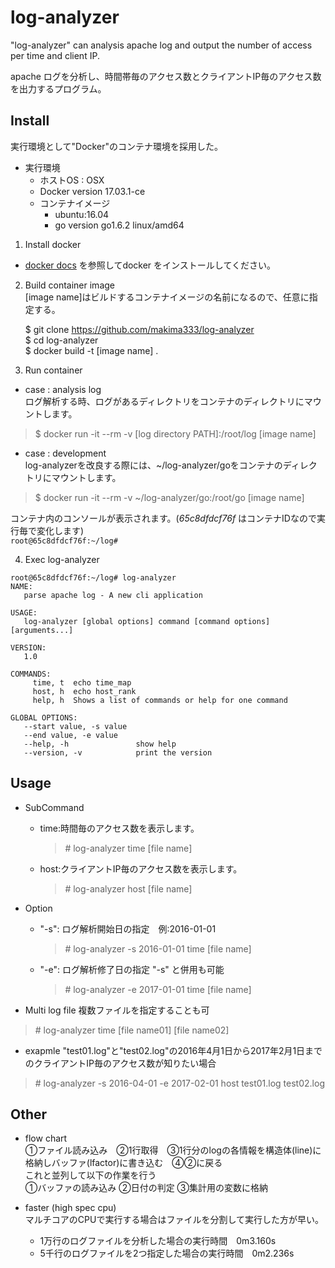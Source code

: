 # log-analyzer

"log-analyzer" can analysis  apache log and output the number of access per time and client IP.

apache ログを分析し、時間帯毎のアクセス数とクライアントIP毎のアクセス数を出力するプログラム。

## Install
実行環境として"Docker"のコンテナ環境を採用した。
* 実行環境
  - ホストOS : OSX
  - Docker version 17.03.1-ce
  - コンテナイメージ
    - ubuntu:16.04
    - go version go1.6.2 linux/amd64


1. Install docker  
  * [docker docs](https://docs.docker.com/engine/installation/)
  を参照してdocker をインストールしてください。
2. Build container image  
[image name]はビルドするコンテナイメージの名前になるので、任意に指定する。
   >  
   $ git clone https://github.com/makima333/log-analyzer  
   $ cd log-analyzer    
   $ docker build -t [image name] .

3. Run container
  * case : analysis log  
  ログ解析する時、ログがあるディレクトリをコンテナのディレクトリにマウントします。
  > $ docker run -it --rm -v [log directory PATH]:/root/log [image name]

  * case : development  
  log-analyzerを改良する際には、~/log-analyzer/goをコンテナのディレクトリにマウントします。
  > $ docker run -it --rm -v ~/log-analyzer/go:/root/go [image name]

  コンテナ内のコンソールが表示されます。(*65c8dfdcf76f* はコンテナIDなので実行毎で変化します)  
  ``root@65c8dfdcf76f:~/log#  ``

4. Exec log-analyzer

```
root@65c8dfdcf76f:~/log# log-analyzer
NAME:
   parse apache log - A new cli application

USAGE:
   log-analyzer [global options] command [command options] [arguments...]

VERSION:
   1.0

COMMANDS:
     time, t  echo time_map
     host, h  echo host_rank
     help, h  Shows a list of commands or help for one command

GLOBAL OPTIONS:
   --start value, -s value  
   --end value, -e value    
   --help, -h               show help
   --version, -v            print the version  
```

## Usage
* SubCommand
  - time:時間毎のアクセス数を表示します。

    > \# log-analyzer time [file name]

  - host:クライアントIP毎のアクセス数を表示します。

    > \# log-analyzer host [file name]

* Option
  - "-s": ログ解析開始日の指定　例:2016-01-01
    > \# log-analyzer -s 2016-01-01 time [file name]

  - "-e": ログ解析修了日の指定 "-s" と併用も可能
    > \# log-analyzer -e 2017-01-01 time [file name]


 * Multi log file
 複数ファイルを指定することも可
 > \# log-analyzer time [file name01] [file name02]

 * exapmle
 "test01.log"と"test02.log"の2016年4月1日から2017年2月1日までのクライアントIP毎のアクセス数が知りたい場合
 > \# log-analyzer -s 2016-04-01 -e 2017-02-01 host test01.log test02.log

## Other
* flow chart  
  ①ファイル読み込み　②1行取得　③1行分のlogの各情報を構造体(line)に格納しバッファ(lfactor)に書き込む　④②に戻る  
  これと並列して以下の作業を行う  
  ①バッファの読み込み ②日付の判定 ③集計用の変数に格納

* faster (high spec cpu)  
  マルチコアのCPUで実行する場合はファイルを分割して実行した方が早い。
    - 1万行のログファイルを分析した場合の実行時間　0m3.160s
    - 5千行のログファイルを2つ指定した場合の実行時間　0m2.236s
